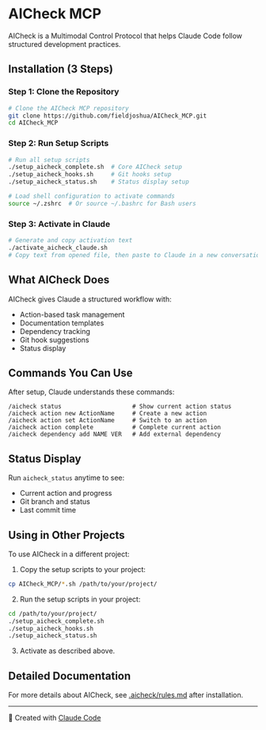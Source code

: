 # AICheck MCP

AICheck is a Multimodal Control Protocol that helps Claude Code follow structured development practices.

## Installation (3 Steps)

### Step 1: Clone the Repository

```bash
# Clone the AICheck MCP repository
git clone https://github.com/fieldjoshua/AICheck_MCP.git
cd AICheck_MCP
```

### Step 2: Run Setup Scripts

```bash
# Run all setup scripts
./setup_aicheck_complete.sh  # Core AICheck setup
./setup_aicheck_hooks.sh     # Git hooks setup
./setup_aicheck_status.sh    # Status display setup

# Load shell configuration to activate commands
source ~/.zshrc  # Or source ~/.bashrc for Bash users
```

### Step 3: Activate in Claude

```bash
# Generate and copy activation text
./activate_aicheck_claude.sh
# Copy text from opened file, then paste to Claude in a new conversation
```

## What AICheck Does

AICheck gives Claude a structured workflow with:
- Action-based task management
- Documentation templates
- Dependency tracking
- Git hook suggestions
- Status display

## Commands You Can Use

After setup, Claude understands these commands:

```
/aicheck status                    # Show current action status
/aicheck action new ActionName     # Create a new action
/aicheck action set ActionName     # Switch to an action
/aicheck action complete           # Complete current action
/aicheck dependency add NAME VER   # Add external dependency
```

## Status Display

Run `aicheck_status` anytime to see:
- Current action and progress
- Git branch and status
- Last commit time

## Using in Other Projects

To use AICheck in a different project:

1. Copy the setup scripts to your project:
```bash
cp AICheck_MCP/*.sh /path/to/your/project/
```

2. Run the setup scripts in your project:
```bash
cd /path/to/your/project/
./setup_aicheck_complete.sh
./setup_aicheck_hooks.sh
./setup_aicheck_status.sh
```

3. Activate as described above.

## Detailed Documentation

For more details about AICheck, see [.aicheck/rules.md](.aicheck/rules.md) after installation.

---

🤖 Created with [Claude Code](https://claude.ai/code)